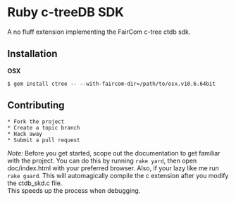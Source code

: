 # Ruby c-treeDB SDK

A no fluff extension implementing the FairCom c-tree ctdb sdk.

## Installation

**OSX**

```
$ gem install ctree -- --with-faircom-dir=/path/to/osx.v10.6.64bit
```

## Contributing

    * Fork the project
    * Create a topic branch
    * Hack away
    * Submit a pull request

*Note:* Before you get started, scope out the documentation to get familiar with
the project.  You can do this by running `rake yard`, then open doc/index.html 
with your preferred browser.  Also, if your lazy like me run `rake guard`.  This 
will automagically compile the c extension after you modify the ctdb_skd.c file.  
This speeds up the process when debugging.    